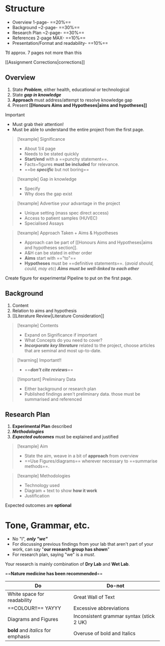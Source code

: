 # Structure
- Overview 1-page- ==20%==
- Background ~2-page- ==30%==
- Research Plan ~2-page- ==30%==
- References 2-page MAX- ==10%==
- Presentation/Format and readability- ==10%==

Ttl approx. 7 pages not more than this

[[Assignment Corrections|corrections]]
## Overview
1. State ***Problem***, either health, educational or technological
2. State ***gap in knowledge***
3. **Approach** must address/attempt to resolve knowledge gap
4. Present **[[Honours Aims and Hypotheses|aims and hypotheses]]**
 
> [!important]
> - Must grab their attention!
> - Must be able to understand the entire project from the first page.

> [!example] Significance
> - About 1/4 page
> - Needs to be stated quickly
> - **Start/end** with a ==punchy statement==.
> - Facts+figures **must be included** for relevance.
> - ==be ***specific*** but not boring==

> [!example] Gap in knowledge
> - Specify
> - Why does the gap exist

> [!example] Advertise your advantage in the project
> - Unique setting (mass spec direct access)
> - Access to patient samples (HUVEC)
> - Specialised Assays

> [!example] Approach Taken + Aims & Hypotheses
> - Approach can be part of [[Honours Aims and Hypotheses|aims and hypotheses section]].
> - A&H can be stated in either order
> - **Aims** start with =="to"==
> - **Hypotheses** must be ==definitive statements==. (*avoid should, could, may etc*)
> ***Aims must be well-linked to each other***

Create figure for experimental Pipeline to put on the first page.

## Background
1. Content
2. Relation to aims and hypothesis
3. [[Literature Review|Literature Consideration]]

> [!example] Contents
> - Expand on Significance if important
> - What Concepts do you need to cover?
> - ***Incorporate key literature*** related to the project, choose articles that are seminal and most up-to-date.

> [!warning] Important!!
> - ==***don't cite reviews***==

> [!important] Preliminary Data
> - Either background or research plan
> - Published findings aren't preliminary data. those must be summarised and referenced

## Research Plan
1. **Experimental Plan** described
2. ***Methodologies***
3. ***Expected outcomes*** must be explained and justified

> [!example] Aim
> - State the aim, weave in a bit of **approach** from overview
> - ==Use Figures/diagrams== wherever necessary to ==summarise methods==.

> [!example] Methodologies
> - Technology used
> - Diagram + text to show **how it work**
> - Justification

Expected outcomes are **optional**

# Tone, Grammar, etc.

- No "I", ***only "we"***
- For discussing previous findings from your lab that aren't part of your work, can say "**our research group has shown**"
- For research plan, saying "we" is a *must*.

Your research is mainly combination of **Dry Lab** and **Wet Lab**.

==**Nature medicine has been recommended**==


| Do                                  | Do-not                                   |
| ----------------------------------- | ---------------------------------------- |
| White space for readability         | Great Wall of Text                       |
| ==COLOUR!!== YAYYY                  | Excessive abbreviations                  |
| Diagrams and Figures                | Inconsistent grammar syntax (stick 2 UK) |
| **bold** and *italics* for emphasis | Overuse of bold and Italics              |

